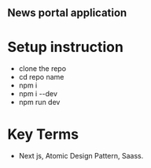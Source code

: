 ## News portal application 

# Setup instruction

- clone the repo
- cd repo name
- npm i
- npm i --dev
- npm run dev


# Key Terms
- Next js, Atomic Design Pattern, Saass.